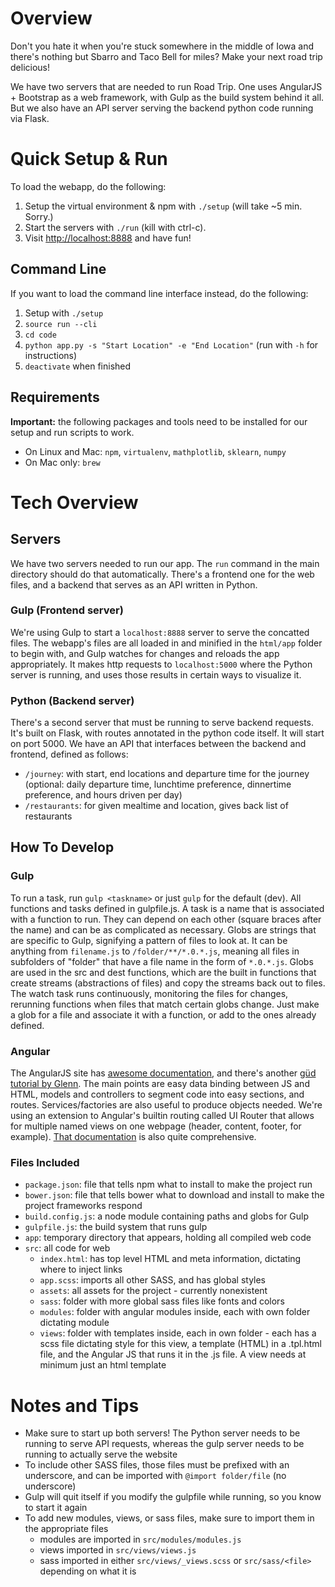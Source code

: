# Overview

Don't you hate it when you're stuck somewhere in the middle of Iowa and there's nothing but Sbarro and Taco Bell for miles? Make your next road trip delicious!

We have two servers that are needed to run Road Trip. One uses AngularJS + Bootstrap as a web framework, with Gulp as the build system behind it all. But we also have an API server serving the backend python code running via Flask.

# Quick Setup & Run
To load the webapp, do the following:

1. Setup the virtual environment & npm with `./setup` (will take ~5 min. Sorry.)
2. Start the servers with `./run` (kill with ctrl-c).
3. Visit [http://localhost:8888](http://localhost:8888) and have fun!

## Command Line
If you want to load the command line interface instead, do the following:

1. Setup with `./setup`
2. `source run --cli`
3. `cd code`
4. `python app.py -s "Start Location" -e "End Location"` (run with `-h` for instructions)
5. `deactivate` when finished

## Requirements
**Important:** the following packages and tools need to be installed for our setup and run scripts to work.
- On Linux and Mac: `npm`, `virtualenv`, `mathplotlib`, `sklearn`, `numpy`
- On Mac only: `brew`

# Tech Overview

## Servers
We have two servers needed to run our app. The `run` command in the main directory should do that automatically. There's a frontend one for the web files, and a backend that serves as an API written in Python. 

### Gulp (Frontend server)

We're using Gulp to start a `localhost:8888` server to serve the concatted files. The webapp's files are all loaded in and minified in the `html/app` folder to begin with, and Gulp watches for changes and reloads the app appropriately. It makes http requests to `localhost:5000` where the Python server is running, and uses those results in certain ways to visualize it. 

### Python (Backend server)

There's a second server that must be running to serve backend requests. It's built on Flask, with routes annotated in the python code itself. It will start on port 5000. We have an API that interfaces between the backend and frontend, defined as follows:
- `/journey`: with start, end locations and departure time for the journey (optional: daily departure time, lunchtime preference, dinnertime preference, and hours driven per day)
- `/restaurants`: for given mealtime and location, gives back list of restaurants

## How To Develop
### Gulp

To run a task, run `gulp <taskname>` or just `gulp` for the default (dev). All functions and tasks defined in gulpfile.js. A task is a name that is associated with a function to run. They can depend on each other (square braces after the name) and can be as complicated as necessary. Globs are strings that are specific to Gulp, signifying a pattern of files to look at. It can be anything from `filename.js` to `/folder/**/*.0.*.js`, meaning all files in subfolders of "folder" that have a file name in the form of `*.0.*.js`. Globs are used in the src and dest functions, which are the built in functions that create streams (abstractions of files) and copy the streams back out to files. The watch task runs continuously, monitoring the files for changes, rerunning functions when files that match certain globs change. Just make a glob for a file and associate it with a function, or add to the ones already defined.

### Angular

The AngularJS site has [awesome documentation](https://docs.angularjs.org/guide/concepts), and there's another [güd tutorial by Glenn](http://glennstovall.com/blog/2013/06/27/angularjs-an-overview/). The main points are easy data binding between JS and HTML, models and controllers to segment code into easy sections, and routes. Services/factories are also useful to produce objects needed. We're using an extension to Angular's builtin routing called UI Router that allows for multiple named views on one webpage (header, content, footer, for example). [That documentation](https://github.com/angular-ui/ui-router/wiki) is also quite comprehensive.

### Files Included
- `package.json`: file that tells npm what to install to make the project run
- `bower.json`: file that tells bower what to download and install to make the project frameworks respond
- `build.config.js`: a node module containing paths and globs for Gulp
- `gulpfile.js`: the build system that runs gulp
- `app`: temporary directory that appears, holding all compiled web code
- `src`: all code for web
	- `index.html`: has top level HTML and meta information, dictating where to inject links
	- `app.scss`: imports all other SASS, and has global styles
	- `assets`: all assets for the project - currently nonexistent
	- `sass`: folder with more global sass files like fonts and colors
	- `modules`: folder with angular modules inside, each with own folder dictating module
	- `views`: folder with templates inside, each in own folder - each has a scss file dictating style for this view, a template (HTML) in a .tpl.html file, and the Angular JS that runs it in the .js file. A view needs at minimum just an html template

# Notes and Tips
- Make sure to start up both servers! The Python server needs to be running to serve API requests, whereas the gulp server needs to be running to actually serve the website
- To include other SASS files, those files must be prefixed with an underscore, and can be imported with `@import folder/file` (no underscore)
- Gulp will quit itself if you modify the gulpfile while running, so you know to start it again
- To add new modules, views, or sass files, make sure to import them in the appropriate files
	- modules are imported in `src/modules/modules.js`
	- views imported in `src/views/views.js`
	- sass imported in either `src/views/_views.scss` or `src/sass/<file>` depending on what it is
